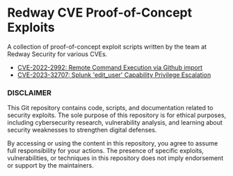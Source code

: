 # Redway CVE Proof-of-Concept Exploits
A collection of proof-of-concept exploit scripts written by the team at Redway Security for various CVEs.
* [CVE-2022-2992: Remote Command Execution via Github import](CVE-2022-2992/README.md)  
* [CVE-2023-32707: Splunk 'edit_user' Capability Privilege Escalation](CVE-2023-32707/README.md)

### DISCLAIMER

This Git repository contains code, scripts, and documentation related to security exploits. The sole purpose
of this repository is for ethical purposes, including cybersecurity research, vulnerability analysis, and learning
about security weaknesses to strengthen digital defenses.

By accessing or using the content in this repository, you agree to assume full responsibility for your actions.
The presence of specific exploits, vulnerabilities, or techniques in this repository does not imply endorsement
or support by the maintainers.
